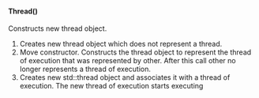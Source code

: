 #### Thread()
Constructs new thread object.

1) Creates new thread object which does not represent a thread.
2) Move constructor. Constructs the thread object to represent the thread of execution that was represented by other. After this call other no longer represents a thread of execution.
3) Creates new std::thread object and associates it with a thread of execution. The new thread of execution starts executing